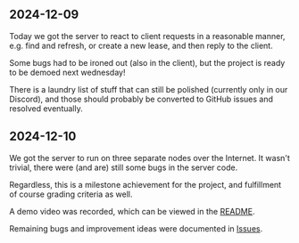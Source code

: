 ## 2024-12-09

Today we got the server to react to client requests in a reasonable manner,
e.g. find and refresh, or create a new lease, and then reply to the client.

Some bugs had to be ironed out (also in the client), but the project is ready
to be demoed next wednesday!

There is a laundry list of stuff that can still be polished (currently only in
our Discord), and those should probably be converted to GitHub issues and
resolved eventually.

## 2024-12-10

We got the server to run on three separate nodes over the Internet.
It wasn't trivial, there were (and are) still some bugs in the server code.

Regardless, this is a milestone achievement for the project, and fulfillment of
course grading criteria as well.

A demo video was recorded, which can be viewed in the [README](../README.md).

Remaining bugs and improvement ideas were documented in [Issues](https://github.com/hy-ds-group-11/dhcpcluster/issues).

